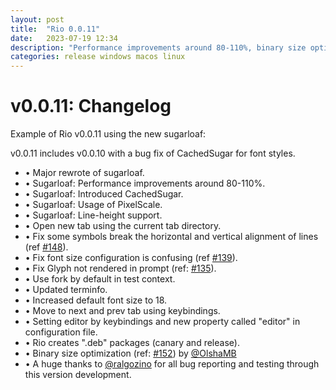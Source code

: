 ```yaml
---
layout: post
title:  "Rio 0.0.11"
date:   2023-07-19 12:34
description: "Performance improvements around 80-110%, binary size optimization, usage of pixel scale and others."
categories: release windows macos linux
---
```


# v0.0.11: Changelog

Example of Rio v0.0.11 using the new sugarloaf:


v0.0.11 includes v0.0.10 with a bug fix of CachedSugar for font styles.

- • Major rewrote of sugarloaf.
- • Sugarloaf: Performance improvements around 80-110%.
- • Sugarloaf: Introduced CachedSugar.
- • Sugarloaf: Usage of PixelScale.
- • Sugarloaf: Line-height support.
- • Open new tab using the current tab directory.
- • Fix some symbols break the horizontal and vertical alignment of lines (ref [#148](https://github.com/raphamorim/rio/issues/148)).
- • Fix font size configuration is confusing (ref [#139](https://github.com/raphamorim/rio/issues/139)).
- • Fix Glyph not rendered in prompt (ref: [#135](https://github.com/raphamorim/rio/issues/135)).
- • Use fork by default in test context.
- • Updated terminfo.
- • Increased default font size to 18.
- • Move to next and prev tab using keybindings.
- • Setting editor by keybindings and new property called "editor" in configuration file.
- • Rio creates ".deb" packages (canary and release).
- • Binary size optimization (ref: [#152](https://github.com/raphamorim/rio/pull/152)) by [@OlshaMB](https://github.com/OlshaMB)
- • A huge thanks to [@ralgozino](https://github.com/ralgozino) for all bug reporting and testing through this version development.
